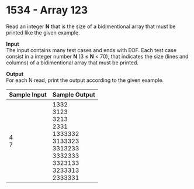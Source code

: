 # 1534 - Array 123

Read an integer **N** that is the size of a bidimentional array that must be printed like the given example.

**Input**<br>
The input contains many test cases and ends with EOF. Each test case consist in a integer number **N** (3 ≤ **N** < 70), that indicates the size (lines and columns) of a bidimentional array that must be printed.

**Output**<br>
For each N read, print the output according to the given example.

| Sample Input | Sample Output                                                                                                                 |
|:-------------|:------------------------------------------------------------------------------------------------------------------------------|
| 4 <br> 7     | 1332 <br> 3123 <br> 3213 <br> 2331 <br> 1333332 <br> 3133323 <br> 3313233 <br> 3332333 <br> 3323133 <br> 3233313 <br> 2333331 |